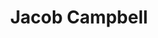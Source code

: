 ---
layout: employee
skillsid: 1
title: 'Jacob Campbell'
permalink: /employees/:title 
location: 'Houston'
position: 'Data Miner'
availability: 28
internal: false
categories: 
- employees
phoneNumber: 555-555-5555
email: email@gmail.com
manage: false
---